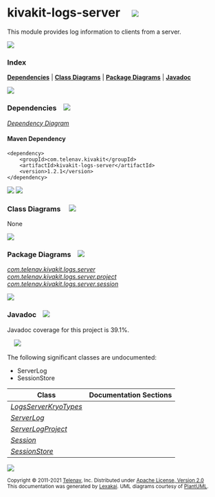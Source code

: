 [//]: # (start-user-text)



[//]: # (end-user-text)

# kivakit-logs-server &nbsp;&nbsp; <img src="https://www.kivakit.org/images/log-32.png" srcset="https://www.kivakit.org/images/log-32-2x.png 2x"/>

This module provides log information to clients from a server.

<img src="https://www.kivakit.org/images/horizontal-line-512.png" srcset="https://www.kivakit.org/images/horizontal-line-512-2x.png 2x"/>

### Index



[**Dependencies**](#dependencies) | [**Class Diagrams**](#class-diagrams) | [**Package Diagrams**](#package-diagrams) | [**Javadoc**](#javadoc)

<img src="https://www.kivakit.org/images/horizontal-line-512.png" srcset="https://www.kivakit.org/images/horizontal-line-512-2x.png 2x"/>

### Dependencies <a name="dependencies"></a> &nbsp;&nbsp; <img src="https://www.kivakit.org/images/dependencies-32.png" srcset="https://www.kivakit.org/images/dependencies-32-2x.png 2x"/>

[*Dependency Diagram*](https://www.kivakit.org/1.2.1/lexakai/kivakit-extensions/kivakit-logs/server/documentation/diagrams/dependencies.svg)

#### Maven Dependency

    <dependency>
        <groupId>com.telenav.kivakit</groupId>
        <artifactId>kivakit-logs-server</artifactId>
        <version>1.2.1</version>
    </dependency>

<img src="https://www.kivakit.org/images/horizontal-line-128.png" srcset="https://www.kivakit.org/images/horizontal-line-128-2x.png 2x"/>

[//]: # (start-user-text)



[//]: # (end-user-text)

<img src="https://www.kivakit.org/images/horizontal-line-128.png" srcset="https://www.kivakit.org/images/horizontal-line-128-2x.png 2x"/>

### Class Diagrams <a name="class-diagrams"></a> &nbsp; &nbsp; <img src="https://www.kivakit.org/images/diagram-40.png" srcset="https://www.kivakit.org/images/diagram-40-2x.png 2x"/>

None

<img src="https://www.kivakit.org/images/horizontal-line-128.png" srcset="https://www.kivakit.org/images/horizontal-line-128-2x.png 2x"/>

### Package Diagrams <a name="package-diagrams"></a> &nbsp;&nbsp; <img src="https://www.kivakit.org/images/box-32.png" srcset="https://www.kivakit.org/images/box-32-2x.png 2x"/>

[*com.telenav.kivakit.logs.server*](https://www.kivakit.org/1.2.1/lexakai/kivakit-extensions/kivakit-logs/server/documentation/diagrams/com.telenav.kivakit.logs.server.svg)  
[*com.telenav.kivakit.logs.server.project*](https://www.kivakit.org/1.2.1/lexakai/kivakit-extensions/kivakit-logs/server/documentation/diagrams/com.telenav.kivakit.logs.server.project.svg)  
[*com.telenav.kivakit.logs.server.session*](https://www.kivakit.org/1.2.1/lexakai/kivakit-extensions/kivakit-logs/server/documentation/diagrams/com.telenav.kivakit.logs.server.session.svg)

<img src="https://www.kivakit.org/images/horizontal-line-128.png" srcset="https://www.kivakit.org/images/horizontal-line-128-2x.png 2x"/>

### Javadoc <a name="javadoc"></a> &nbsp;&nbsp; <img src="https://www.kivakit.org/images/books-32.png" srcset="https://www.kivakit.org/images/books-32-2x.png 2x"/>

Javadoc coverage for this project is 39.1%.  
  
&nbsp; &nbsp; <img src="https://www.kivakit.org/images/meter-40-96.png" srcset="https://www.kivakit.org/images/meter-40-96-2x.png 2x"/>


The following significant classes are undocumented:  

- ServerLog  
- SessionStore

| Class | Documentation Sections |
|---|---|
| [*LogsServerKryoTypes*](https://www.kivakit.org/1.2.1/javadoc/kivakit-extensions/kivakit.logs.server/com/telenav/kivakit/logs/server/project/LogsServerKryoTypes.html) |  |  
| [*ServerLog*](https://www.kivakit.org/1.2.1/javadoc/kivakit-extensions/kivakit.logs.server/com/telenav/kivakit/logs/server/ServerLog.html) |  |  
| [*ServerLogProject*](https://www.kivakit.org/1.2.1/javadoc/kivakit-extensions/kivakit.logs.server/com/telenav/kivakit/logs/server/ServerLogProject.html) |  |  
| [*Session*](https://www.kivakit.org/1.2.1/javadoc/kivakit-extensions/kivakit.logs.server/com/telenav/kivakit/logs/server/session/Session.html) |  |  
| [*SessionStore*](https://www.kivakit.org/1.2.1/javadoc/kivakit-extensions/kivakit.logs.server/com/telenav/kivakit/logs/server/session/SessionStore.html) |  |  

[//]: # (start-user-text)



[//]: # (end-user-text)

<img src="https://www.kivakit.org/images/horizontal-line-512.png" srcset="https://www.kivakit.org/images/horizontal-line-512-2x.png 2x"/>

<sub>Copyright &#169; 2011-2021 [Telenav](https://telenav.com), Inc. Distributed under [Apache License, Version 2.0](LICENSE)</sub>  
<sub>This documentation was generated by [Lexakai](https://lexakai.org). UML diagrams courtesy of [PlantUML](https://plantuml.com).</sub>

